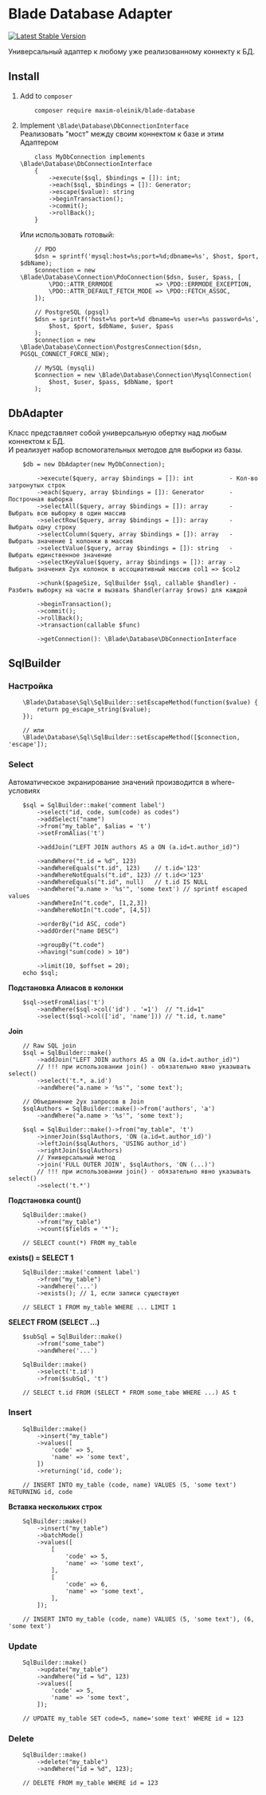 Blade Database Adapter
======================
[![Latest Stable Version](https://poser.pugx.org/maxim-oleinik/blade-database/v/stable)](https://packagist.org/packages/maxim-oleinik/blade-database)


Универсальный адаптер к любому уже реализованному коннекту к БД.

Install
-------
1. Add to `composer`
    ```
        composer require maxim-oleinik/blade-database
    ```

2. Implement `\Blade\Database\DbConnectionInterface`  
Реализовать "мост" между своим коннектом к базе и этим Адаптером
    ```
        class MyDbConnection implements \Blade\Database\DbConnectionInterface
        {
            ->execute($sql, $bindings = []): int;
            ->each($sql, $bindings = []): Generator;
            ->escape($value): string
            ->beginTransaction();
            ->commit();
            ->rollBack();
        }
    ```
    Или использовать готовый:
    ```
        // PDO
        $dsn = sprintf('mysql:host=%s;port=%d;dbname=%s', $host, $port, $dbName);
        $connection = new \Blade\Database\Connection\PdoConnection($dsn, $user, $pass, [
            \PDO::ATTR_ERRMODE            => \PDO::ERRMODE_EXCEPTION,
            \PDO::ATTR_DEFAULT_FETCH_MODE => \PDO::FETCH_ASSOC,
        ]);
    ```
    ```
        // PostgreSQL (pgsql)
        $dsn = sprintf('host=%s port=%d dbname=%s user=%s password=%s',
            $host, $port, $dbName, $user, $pass
        );
        $connection = new \Blade\Database\Connection\PostgresConnection($dsn, PGSQL_CONNECT_FORCE_NEW);
    ```
    ```
        // MySQL (mysqli)
        $connection = new \Blade\Database\Connection\MysqlConnection(
            $host, $user, $pass, $dbName, $port
        );
    ```


DbAdapter
---------
Класс представляет собой универсальную обертку над любым коннектом к БД.  
И реализует набор вспомогательных методов для выборки из базы.
```
    $db = new DbAdapter(new MyDbConnection);

        ->execute($query, array $bindings = []): int          - Кол-во затронутых строк
        ->each($query, array $bindings = []): Generator       - Построчная выборка
        ->selectAll($query, array $bindings = []): array      - Выбрать всю выборку в один массив
        ->selectRow($query, array $bindings = []): array      - Выбрать одну строку
        ->selectColumn($query, array $bindings = []): array   - Выбрать значение 1 колонки в массив
        ->selectValue($query, array $bindings = []): string   - Выбрать единственное значение
        ->selectKeyValue($query, array $bindings = []): array - Выбрать значения 2ух колонок в ассоциативный массив col1 => $col2

        ->chunk($pageSize, SqlBuilder $sql, callable $handler) - Разбить выборку на части и вызвать $handler(array $rows) для каждой

        ->beginTransaction();
        ->commit();
        ->rollBack();
        ->transaction(callable $func)

        ->getConnection(): \Blade\Database\DbConnectionInterface
```

SqlBuilder
----------
### Настройка
```
    \Blade\Database\Sql\SqlBuilder::setEscapeMethod(function($value) {
        return pg_escape_string($value);
    });

    // или
    \Blade\Database\Sql\SqlBuilder::setEscapeMethod([$connection, 'escape']);
```

### Select
Автоматическое экранирование значений производится в where-условиях
```
    $sql = SqlBuilder::make('comment label')
        ->select("id, code, sum(code) as codes")
        ->addSelect("name")
        ->from("my_table", $alias = 't')
        ->setFromAlias('t')

        ->addJoin("LEFT JOIN authors AS a ON (a.id=t.author_id)")

        ->andWhere("t.id = %d", 123)
        ->andWhereEquals("t.id", 123)    // t.id='123'
        ->andWhereNotEquals("t.id", 123) // t.id<>'123'
        ->andWhereEquals("t.id", null)   // t.id IS NULL
        ->andWhere("a.name > '%s'", 'some text') // sprintf escaped values
        ->andWhereIn("t.code", [1,2,3])
        ->andWhereNotIn("t.code", [4,5])

        ->orderBy("id ASC, code")
        ->addOrder("name DESC")

        ->groupBy("t.code")
        ->having("sum(code) > 10")

        ->limit(10, $offset = 20);
    echo $sql;
```

**Подстановка Алиасов в колонки**
```
    $sql->setFromAlias('t')
        ->andWhere($sql->col('id') . '=1')  // "t.id=1"
        ->select($sql->col(['id', 'name'])) // "t.id, t.name"
```

**Join**
```
    // Raw SQL join
    $sql = SqlBuilder::make()
        ->addJoin("LEFT JOIN authors AS a ON (a.id=t.author_id)")
        // !!! при использовании join() - обязательно явно указывать select()
        ->select('t.*, a.id')
        ->andWhere("a.name > '%s'", 'some text');
```

```
    // Объединение 2ух запросов в Join
    $sqlAuthors = SqlBuilder::make()->from('authors', 'a')
        ->andWhere("a.name > '%s'", 'some text');

    $sql = SqlBuilder::make()->from("my_table", 't')
        ->innerJoin($sqlAuthors, 'ON (a.id=t.author_id)')
        ->leftJoin($sqlAuthors, 'USING author_id')
        ->rightJoin($sqlAuthors)
        // Универсальный метод
        ->join('FULL OUTER JOIN', $sqlAuthors, 'ON (...)')
        // !!! при использовании join() - обязательно явно указывать select()
        ->select('t.*')
```

**Подстановка count()**
```
    SqlBuilder::make()
        ->from("my_table")
        ->count($fields = '*');

    // SELECT count(*) FROM my_table
```
**exists() = SELECT 1**
```
    SqlBuilder::make('comment label')
        ->from("my_table")
        ->andWhere('...')
        ->exists(); // 1, если записи существуют

    // SELECT 1 FROM my_table WHERE ... LIMIT 1
```
**SELECT FROM (SELECT ...)**
```
    $subSql = SqlBuilder::make()
        ->from("some_tabe")
        ->andWhere('...')

    SqlBuilder::make()
        ->select('t.id')
        ->from($subSql, 't')

    // SELECT t.id FROM (SELECT * FROM some_tabe WHERE ...) AS t
```

### Insert
```
    SqlBuilder::make()
        ->insert("my_table")
        ->values([
            'code' => 5,
            'name' => 'some text',
        ])
        ->returning('id, code');

    // INSERT INTO my_table (code, name) VALUES (5, 'some text') RETURNING id, code
```
**Вставка нескольких строк**
```
    SqlBuilder::make()
        ->insert("my_table")
        ->batchMode()
        ->values([
            [
                'code' => 5,
                'name' => 'some text',
            ],
            [
                'code' => 6,
                'name' => 'some text',
            ],
        ]);

    // INSERT INTO my_table (code, name) VALUES (5, 'some text'), (6, 'some text')
```

### Update
```
    SqlBuilder::make()
        ->update("my_table")
        ->andWhere("id = %d", 123)
        ->values([
            'code' => 5,
            'name' => 'some text',
        ]);

    // UPDATE my_table SET code=5, name='some text' WHERE id = 123
```

### Delete
```
    SqlBuilder::make()
        ->delete("my_table")
        ->andWhere("id = %d", 123);

    // DELETE FROM my_table WHERE id = 123
```
